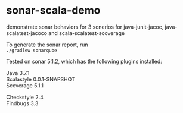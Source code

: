 # sonar-scala-demo
demonstrate sonar behaviors for 3 scnerios for java-junit-jacoc, java-scalatest-jacoco and scala-scalatest-scoverage 
  
To generate the sonar report, run  
`./gradlew sonarqube`  
    
Tested on sonar 5.1.2, which has the following plugins installed:

Java 3.7.1  
Scalastyle 0.0.1-SNAPSHOT  
Scoverage 5.1.1  
  
Checkstyle 2.4  
Findbugs 3.3  






